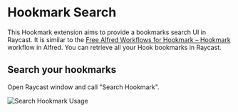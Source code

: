 # Hookmark Search

This Hookmark extension aims to provide a bookmarks search UI in Raycast. It is similar to the
[Free Alfred Workflows for Hookmark – Hookmark](https://hookproductivity.com/help/automation/alfred-workflows/) workflow in Alfred.
You can retrieve all your Hook bookmarks in Raycast.

## Search your hookmarks

Open Raycast window and call "Search Hookmark".

![Search Hookmark Usage](https://media.cleanshot.cloud/media/36070/3YVO7dxQ2tsyLVB2fGQbW4QG5icq8mUynDubcXEA.jpeg?Expires=1684337763&Signature=j1kg2RNNlyjMY~RLurWKkrbofYK3sCFVvG-92cAo7-YgIohXeasMrPvoNP4Yywm4qKTUSeuPY5~Cki8PKoIeZjTmUUG6-O5TODj67r7YuUhCFrq0fP6xYvYwuxYcQq-UYN2Wt73HYYFxdkgYedv2jh2LfFGUuje9aPUb8oKfY0L0G8FnnYrHkFGJgUFwvWsZTHJiA3l~In6vj1o8ayOia47lsQDV2mAdrAK~O~eWVXVqddplLMPGG~jpNxGRH6wEBxtD14Gv6g8nmuaNzgbgfHY4BR1e5fftyZJbJfzeWLgFmAKIKEKI0lqnmhUURqWw5~9CEZ4NWYnUz3ZRkaaSLw__&Key-Pair-Id=K269JMAT9ZF4GZ)
